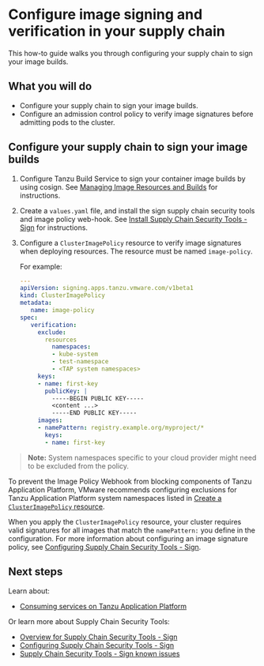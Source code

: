 # Configure image signing and verification in your supply chain

This how-to guide walks you through configuring your supply chain to sign your image builds.

## <a id="you-will"></a>What you will do

  - Configure your supply chain to sign your image builds.
  - Configure an admission control policy to verify image signatures before admitting pods to the cluster.

## <a id="config-sc-to-img-builds"></a>Configure your supply chain to sign your image builds

1. Configure Tanzu Build Service to sign your container image builds by using cosign. See [Managing Image Resources and Builds](https://docs.vmware.com/en/Tanzu-Build-Service/1.6/vmware-tanzu-build-service/GUID-managing-images.html) for instructions.

2. Create a `values.yaml` file, and install the sign supply chain security tools and image policy web-hook. See [Install Supply Chain Security Tools - Sign](../install-components.md#install-scst-sign) for instructions.

3. Configure a `ClusterImagePolicy` resource to verify image signatures when deploying resources. The resource must be named `image-policy`.

    For example:

    ```yaml
    ---
    apiVersion: signing.apps.tanzu.vmware.com/v1beta1
    kind: ClusterImagePolicy
    metadata:
       name: image-policy
    spec:
       verification:
         exclude:
           resources
             namespaces:
             - kube-system
             - test-namespace
             - <TAP system namespaces>
         keys:
         - name: first-key
           publicKey: |
             -----BEGIN PUBLIC KEY-----
             <content ...>
             -----END PUBLIC KEY-----
         images:
         - namePattern: registry.example.org/myproject/*
           keys:
           - name: first-key

    ```

> **Note:** System namespaces specific to your cloud provider might need to be excluded from the policy.

To prevent the Image Policy Webhook from blocking components of Tanzu Application Platform, VMware recommends configuring exclusions for Tanzu Application Platform system namespaces listed in [Create a `ClusterImagePolicy` resource](../scst-sign/configuring.md#create-cip-resource).

When you apply the `ClusterImagePolicy` resource, your cluster requires valid signatures for all images that match the `namePattern:` you define in the configuration. For more information about configuring an image signature policy, see [Configuring Supply Chain Security Tools - Sign](../scst-sign/configuring.md).

## <a id="config-img-next-steps"></a>Next steps

Learn about:

- [Consuming services on Tanzu Application Platform](about-consuming-services.md)

Or learn more about Supply Chain Security Tools:

- [Overview for Supply Chain Security Tools - Sign](../scst-sign/overview.md)
- [Configuring Supply Chain Security Tools - Sign](../scst-sign/configuring.md)
- [Supply Chain Security Tools - Sign known issues](../release-notes.md)

